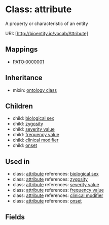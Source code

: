 # Class: attribute


A property or characteristic of an entity

URI: [http://bioentity.io/vocab/Attribute]
## Mappings

 * [PATO:0000001](http://purl.obolibrary.org/obo/PATO_0000001)
## Inheritance

 *  mixin: [ontology class](OntologyClass.md)
## Children

 *  child: [biological sex](BiologicalSex.md)
 *  child: [zygosity](Zygosity.md)
 *  child: [severity value](SeverityValue.md)
 *  child: [frequency value](FrequencyValue.md)
 *  child: [clinical modifier](ClinicalModifier.md)
 *  child: [onset](Onset.md)
## Used in

 *  class: [attribute](Attribute.md) references: [biological sex](BiologicalSex.md)
 *  class: [attribute](Attribute.md) references: [zygosity](Zygosity.md)
 *  class: [attribute](Attribute.md) references: [severity value](SeverityValue.md)
 *  class: [attribute](Attribute.md) references: [frequency value](FrequencyValue.md)
 *  class: [attribute](Attribute.md) references: [clinical modifier](ClinicalModifier.md)
 *  class: [attribute](Attribute.md) references: [onset](Onset.md)
## Fields

